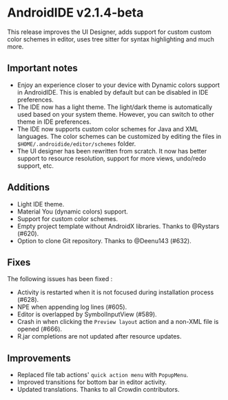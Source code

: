 # **AndroidIDE v2.1.4-beta**

This release improves the UI Designer, adds support for custom custom color schemes in editor, uses tree sitter for syntax highlighting and much more.

## Important notes
- Enjoy an experience closer to your device with Dynamic colors support in AndroidIDE. This is enabled by default but can be disabled in IDE preferences.
- The IDE now has a light theme. The light/dark theme is automatically used based on your system theme. However, you can switch to other theme in IDE preferences.
- The IDE now supports custom color schemes for Java and XML languages. The color schemes can be customized by editing the files in `$HOME/.androidide/editor/schemes` folder.
- The UI designer has been rewritten from scratch. It now has better support to resource resolution, support for more views, undo/redo support, etc.

## Additions
- Light IDE theme.
- Material You (dynamic colors) support.
- Support for custom color schemes.
- Empty project template without AndroidX libraries. Thanks to @Rystars (#620).
- Option to clone Git repository. Thanks to @Deenu143 (#632).

## Fixes

The following issues has been fixed : 

- Activity is restarted when it is not focused during installation process (#628).
- NPE when appending log lines (#605).
- Editor is overlapped by SymbolInputView (#589).
- Crash in when clicking the `Preview layout` action and a non-XML file is opened (#666).
- R.jar completions are not updated after resource updates.

## Improvements
- Replaced file tab actions' `quick action menu` with `PopupMenu`.
- Improved transitions for bottom bar in editor activity.
- Updated translations. Thanks to all Crowdin contributors.